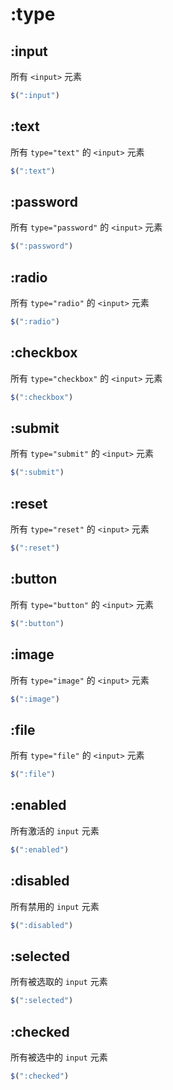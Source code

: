 # :type

## :input

所有 `<input>` 元素

```js
$(":input")
```

## :text

所有 `type="text"` 的 `<input>` 元素

```js
$(":text")
```

## :password

所有 `type="password"` 的 `<input>` 元素

```js
$(":password")
```

## :radio

所有 `type="radio"` 的 `<input>` 元素

```js
$(":radio")
```

## :checkbox

所有 `type="checkbox"` 的 `<input>` 元素

```js
$(":checkbox")
```

## :submit

所有 `type="submit"` 的 `<input>` 元素

```js
$(":submit")
```

## :reset

所有 `type="reset"` 的 `<input>` 元素

```js
$(":reset")
```

## :button

所有 `type="button"` 的 `<input>` 元素

```js
$(":button")
```

## :image

所有 `type="image"` 的 `<input>` 元素

```js
$(":image")
```

## :file

所有 `type="file"` 的 `<input>` 元素

```js
$(":file")
```

## :enabled

所有激活的 `input` 元素

```js
$(":enabled")
```

## :disabled

所有禁用的 `input` 元素

```js
$(":disabled")
```

## :selected

所有被选取的 `input` 元素

```js
$(":selected")
```

## :checked

所有被选中的 `input` 元素

```js
$(":checked")
```